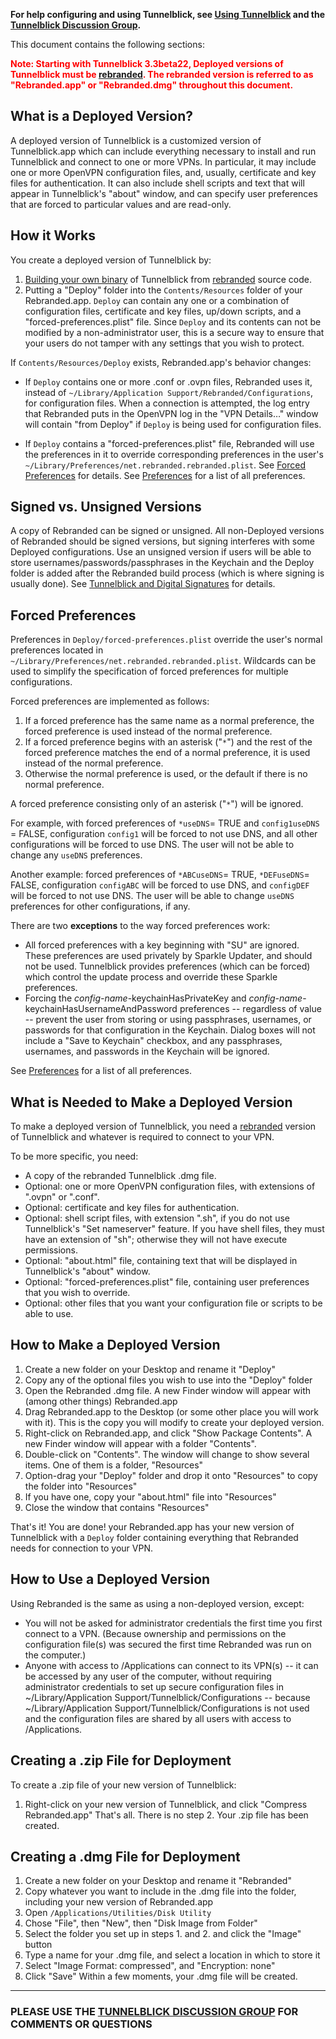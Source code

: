 **For help configuring and using Tunnelblick, see [Using Tunnelblick](UsingTunnelblick.md) and the [Tunnelblick Discussion Group](http://groups.google.com/group/tunnelblick-discuss).**

This document contains the following sections:



<font color='red'><strong>Note: Starting with Tunnelblick 3.3beta22, Deployed versions of Tunnelblick must be <a href='cRebranding.md'>rebranded</a>. The rebranded version is referred to as "Rebranded.app" or "Rebranded.dmg" throughout this document.</strong></font>

## What is a Deployed Version? ##
A deployed version of Tunnelblick is a customized version of Tunnelblick.app which can include everything necessary to install and run Tunnelblick and connect to one or more VPNs. In particular, it may include one or more OpenVPN configuration files, and, usually, certificate and key files for authentication. It can also include shell scripts and text that will appear in Tunnelblick's "about" window, and can specify user preferences that are forced to particular values and are read-only.

## How it Works ##
You create a deployed version of Tunnelblick by:
  1. [Building your own binary](.md) of Tunnelblick from [rebranded](cRebranding.md) source code.
  1. Putting a "Deploy" folder into the `Contents/Resources` folder of your Rebranded.app. `Deploy` can contain any one or a combination of configuration files, certificate and key files, up/down scripts, and a "forced-preferences.plist" file. Since `Deploy` and its contents can not be modified by a non-administrator user, this is a secure way to ensure that your users do not tamper with any settings that you wish to protect.

If `Contents/Resources/Deploy` exists, Rebranded.app's behavior changes:
  * If `Deploy` contains one or more .conf or .ovpn files, Rebranded uses it, instead of `~/Library/Application Support/Rebranded/Configurations`, for configuration files. When a connection is attempted, the log entry that Rebranded puts in the OpenVPN log in the "VPN Details…" window will contain "from Deploy" if `Deploy` is being used for configuration files.

  * If `Deploy` contains a "forced-preferences.plist" file, Rebranded will use the preferences in it to override corresponding preferences in the user's `~/Library/Preferences/net.rebranded.rebranded.plist`. See [Forced Preferences](Forced_Preferences.md) for details. See [Preferences](Preferences.md) for a list of all preferences.

## Signed vs. Unsigned Versions ##
A copy of Rebranded can be signed or unsigned. All non-Deployed versions of Rebranded should be signed versions, but signing interferes with some Deployed configurations. Use an unsigned version if users will be able to store usernames/passwords/passphrases in the Keychain and the Deploy folder is added after the Rebranded build process (which is where signing is usually done). See [Tunnelblick and Digital Signatures](cDigitalSignatures.md) for details.

## Forced Preferences ##
Preferences in `Deploy/forced-preferences.plist` override the user's normal preferences located in `~/Library/Preferences/net.rebranded.rebranded.plist`. Wildcards can be used to simplify the specification of forced preferences for multiple configurations.

Forced preferences are implemented as follows:
  1. If a forced preference has the same name as a normal preference, the forced preference is used instead of the normal preference.
  1. If a forced preference begins with an asterisk ("`*`") and the rest of the forced preference matches the end of a normal preference, it is used instead of the normal preference.
  1. Otherwise the normal preference is used, or the default if there is no normal preference.

A forced preference consisting only of an asterisk ("`*`") will be ignored.

For example, with forced preferences of `*useDNS`= TRUE and `config1useDNS` = FALSE, configuration `config1` will be forced to not use DNS, and all other configurations will be forced to use DNS. The user will not be able to change any `useDNS` preferences.

Another example: forced preferences of `*ABCuseDNS`= TRUE, `*DEFuseDNS`= FALSE, configuration `configABC` will be forced to use DNS, and `configDEF` will be forced to not use DNS. The user will be able to change `useDNS` preferences for other configurations, if any.

There are two **exceptions** to the way forced preferences work:
  * All forced preferences with a key beginning with "SU" are ignored. These preferences are used privately by Sparkle Updater, and should not be used. Tunnelblick provides preferences (which can be forced) which control the update process and override these Sparkle preferences.
  * Forcing the _config-name_-keychainHasPrivateKey and _config-name_-keychainHasUsernameAndPassword preferences -- regardless of value -- prevent the user from storing or using passphrases, usernames, or passwords for that configuration in the Keychain. Dialog boxes will not include a "Save to Keychain" checkbox, and any passphrases, usernames, and passwords in the Keychain will be ignored.

See [Preferences](Preferences.md) for a list of all preferences.

## What is Needed to Make a Deployed Version ##
To make a deployed version of Tunnelblick, you need a [rebranded](cRebranding.md) version of Tunnelblick and whatever is required to connect to your VPN.

To be more specific, you need:
  * A copy of the rebranded Tunnelblick .dmg file.
  * Optional: one or more OpenVPN configuration files, with extensions of ".ovpn" or ".conf".
  * Optional: certificate and key files for authentication.
  * Optional: shell script files, with extension ".sh", if you do not use Tunnelblick's "Set nameserver" feature. If you have shell files, they must have an extension of "sh"; otherwise they will not have execute permissions.
  * Optional: "about.html" file, containing text that will be displayed in Tunnelblick's "about" window.
  * Optional: "forced-preferences.plist" file, containing user preferences that you wish to override.
  * Optional: other files that you want your configuration file or scripts to be able to use.

## How to Make a Deployed Version ##
  1. Create a new folder on your Desktop and rename it "Deploy"
  1. Copy any of the optional files you wish to use into the "Deploy" folder
  1. Open the Rebranded .dmg file. A new Finder window will appear with (among other things) Rebranded.app
  1. Drag Rebranded.app to the Desktop (or some other place you will work with it). This is the copy you will modify to create your deployed version.
  1. Right-click on Rebranded.app, and click "Show Package Contents". A new Finder window will appear with a folder "Contents".
  1. Double-click on "Contents". The window will change to show several items. One of them is a folder, "Resources"
  1. Option-drag your "Deploy" folder and drop it onto "Resources" to copy the folder into "Resources"
  1. If you have one, copy your "about.html" file into "Resources"
  1. Close the window that contains "Resources"

That's it! You are done! your Rebranded.app has your new version of Tunnelblick with a `Deploy` folder containing everything that Rebranded needs for connection to your VPN.

## How to Use a Deployed Version ##
Using Rebranded is the same as using a non-deployed version, except:
  * You will not be asked for administrator credentials the first time you first connect to a VPN. (Because ownership and permissions on the configuration file(s) was secured the first time Rebranded was run on the computer.)
  * Anyone with access to /Applications can connect to its VPN(s) -- it can be accessed by any user of the computer, without requiring administrator credentials to set up secure configuration files in ~/Library/Application Support/Tunnelblick/Configurations -- because ~/Library/Application Support/Tunnelblick/Configurations is not used and the configuration files are shared by all users with access to /Applications.

## Creating a .zip File for Deployment ##
To create a .zip file of your new version of Tunnelblick:
  1. Right-click on your new version of Tunnelblick, and click "Compress Rebranded.app"
That's all. There is no step 2. Your .zip file has been created.

## Creating a .dmg File for Deployment ##
  1. Create a new folder on your Desktop and rename it "Rebranded"
  1. Copy whatever you want to include in the .dmg file into the folder, including your new version of Rebranded.app
  1. Open `/Applications/Utilities/Disk Utility`
  1. Chose "File", then "New", then "Disk Image from Folder"
  1. Select the folder you set up in steps 1. and 2. and click the "Image" button
  1. Type a name for your .dmg file, and select a location in which to store it
  1. Select "Image Format: compressed", and "Encryption: none"
  1. Click "Save"
Within a few moments, your .dmg file will be created.


---


### PLEASE USE THE [TUNNELBLICK DISCUSSION GROUP](http://groups.google.com/group/tunnelblick-discuss) FOR COMMENTS OR QUESTIONS